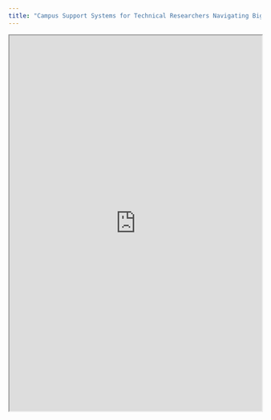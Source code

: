 ```yaml
---
title: "Campus Support Systems for Technical Researchers Navigating Big Data Ethics"
---
```




<iframe height="750" width="100%" src="https://ewelton.github.io/ktest/wiki.html#Campus%20Support%20Systems%20for%20Technical%20Researchers%20Navigating%20Big%20Data%20Ethics"></iframe>
